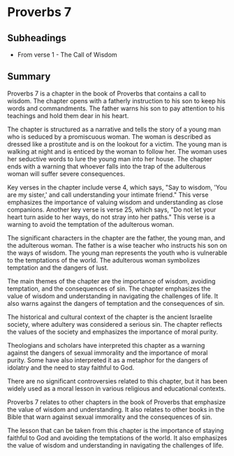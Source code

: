 # Proverbs 7

## Subheadings

* From verse 1 - The Call of Wisdom

## Summary

Proverbs 7 is a chapter in the book of Proverbs that contains a call to wisdom. The chapter opens with a fatherly instruction to his son to keep his words and commandments. The father warns his son to pay attention to his teachings and hold them dear in his heart.

The chapter is structured as a narrative and tells the story of a young man who is seduced by a promiscuous woman. The woman is described as dressed like a prostitute and is on the lookout for a victim. The young man is walking at night and is enticed by the woman to follow her. The woman uses her seductive words to lure the young man into her house. The chapter ends with a warning that whoever falls into the trap of the adulterous woman will suffer severe consequences.

Key verses in the chapter include verse 4, which says, "Say to wisdom, 'You are my sister,' and call understanding your intimate friend." This verse emphasizes the importance of valuing wisdom and understanding as close companions. Another key verse is verse 25, which says, "Do not let your heart turn aside to her ways, do not stray into her paths." This verse is a warning to avoid the temptation of the adulterous woman.

The significant characters in the chapter are the father, the young man, and the adulterous woman. The father is a wise teacher who instructs his son on the ways of wisdom. The young man represents the youth who is vulnerable to the temptations of the world. The adulterous woman symbolizes temptation and the dangers of lust.

The main themes of the chapter are the importance of wisdom, avoiding temptation, and the consequences of sin. The chapter emphasizes the value of wisdom and understanding in navigating the challenges of life. It also warns against the dangers of temptation and the consequences of sin.

The historical and cultural context of the chapter is the ancient Israelite society, where adultery was considered a serious sin. The chapter reflects the values of the society and emphasizes the importance of moral purity.

Theologians and scholars have interpreted this chapter as a warning against the dangers of sexual immorality and the importance of moral purity. Some have also interpreted it as a metaphor for the dangers of idolatry and the need to stay faithful to God.

There are no significant controversies related to this chapter, but it has been widely used as a moral lesson in various religious and educational contexts.

Proverbs 7 relates to other chapters in the book of Proverbs that emphasize the value of wisdom and understanding. It also relates to other books in the Bible that warn against sexual immorality and the consequences of sin.

The lesson that can be taken from this chapter is the importance of staying faithful to God and avoiding the temptations of the world. It also emphasizes the value of wisdom and understanding in navigating the challenges of life.